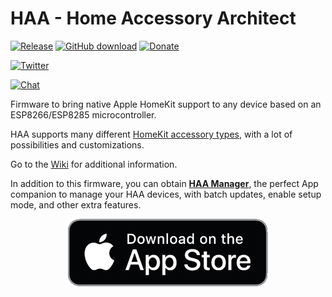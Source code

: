 # HAA - Home Accessory Architect

[![Release](https://img.shields.io/github/v/tag/RavenSystem/haa?color=red&label=release)](https://github.com/RavenSystem/haa/releases)
[![GitHub download](https://img.shields.io/github/downloads/RavenSystem/haa/total.svg)](https://github.com/RavenSystem/haa/releases/latest)
[![Donate](https://img.shields.io/badge/donate-PayPal-blue.svg)](https://paypal.me/ravensystem)

[![Twitter](https://img.shields.io/twitter/follow/RavenSystem.svg?style=social)](https://twitter.com/RavenSystem)

[![Chat](https://img.shields.io/discord/594630635696553994?style=social)](https://discord.gg/v8hyxj2)


Firmware to bring native Apple HomeKit support to any device based on an ESP8266/ESP8285 microcontroller.

HAA supports many different [HomeKit accessory types](https://github.com/RavenSystem/esp-homekit-devices/wiki/Accessory-Types), with a lot of possibilities and customizations.

Go to the [Wiki](https://github.com/RavenSystem/esp-homekit-devices/wiki) for additional information.

In addition to this firmware, you can obtain [**HAA Manager**](https://apps.apple.com/us/app/haa-manager/id1556105121), the perfect App companion to manage your HAA devices, with batch updates, enable setup mode, and other extra features.

<p align="center"><a href="https://apps.apple.com/us/app/haa-manager/id1556105121"><img src="https://raw.githubusercontent.com/RavenSystem/ravensystem-media/master/badge-app-store.png"></a></p>
